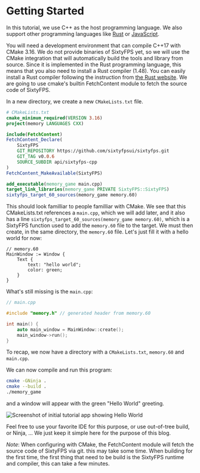 # Getting Started

In this tutorial, we use C++ as the host programming language. We also support other programming languages like
[Rust](https://sixtyfps.io/docs/rust/sixtyfps/) or [JavaScript](https://sixtyfps.io/docs/node/).

You will need a development environment that can compile C++17 with CMake 3.16.
We do not provide binaries of SixtyFPS yet, so we will use the CMake integration that will automatically build
the tools and library from source. Since it is implemented in the Rust programming language, this means that
you also need to install a Rust compiler (1.48). You can easily install a Rust compiler
following the instruction from [the Rust website](https://www.rust-lang.org/learn/get-started).
We are going to use cmake's builtin FetchContent module to fetch the source code of SixtyFPS.

In a new directory, we create a new `CMakeLists.txt` file.

```cmake
# CMakeLists.txt
cmake_minimum_required(VERSION 3.16)
project(memory LANGUAGES CXX)

include(FetchContent)
FetchContent_Declare(
    SixtyFPS
    GIT_REPOSITORY https://github.com/sixtyfpsui/sixtyfps.git
    GIT_TAG v0.0.6
    SOURCE_SUBDIR api/sixtyfps-cpp
)
FetchContent_MakeAvailable(SixtyFPS)

add_executable(memory_game main.cpp)
target_link_libraries(memory_game PRIVATE SixtyFPS::SixtyFPS)
sixtyfps_target_60_sources(memory_game memory.60)
```

This should look familliar to people familliar with CMake. We see that this CMakeLists.txt
references a `main.cpp`, which we will add later, and it also has a line
`sixtyfps_target_60_sources(memory_game memory.60)`, which is a SixtyFPS function used to
add the `memory.60` file to the target. We must then create, in the same directory,
the `memory.60` file. Let's just fill it with a hello world for now:

```60
// memory.60
MainWindow := Window {
    Text {
        text: "hello world";
        color: green;
    }
}
```

What's still missing is the `main.cpp`:

```cpp
// main.cpp

#include "memory.h" // generated header from memory.60

int main() {
    auto main_window = MainWindow::create();
    main_window->run();
}
```

To recap, we now have a directory with a `CMakeLists.txt`, `memory.60` and `main.cpp`.

We can now compile and run this program:

```sh
cmake -GNinja .
cmake --build .
./memory_game
```

and a window will appear with the green "Hello World" greeting.

![Screenshot of initial tutorial app showing Hello World](https://sixtyfps.io/blog/memory-game-tutorial/getting-started.png "Hello World")

Feel free to use your favorite IDE for this purpose, or use out-of-tree build, or Ninja, ...
We just keep it simple here for the purpose of this blog.

*Note*: When configuring with CMake, the FetchContent module will fetch the source code of SixtyFPS via git.
this may take some time. When building for the first time, the first thing that need to be build
is the SixtyFPS runtime and compiler, this can take a few minutes.